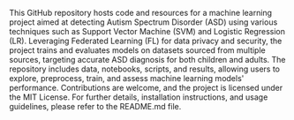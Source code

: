 This GitHub repository hosts code and resources for a machine learning project aimed at detecting Autism Spectrum Disorder (ASD) using various techniques such as Support Vector Machine (SVM) and Logistic Regression (LR). Leveraging Federated Learning (FL) for data privacy and security, the project trains and evaluates models on datasets sourced from multiple sources, targeting accurate ASD diagnosis for both children and adults. The repository includes data, notebooks, scripts, and results, allowing users to explore, preprocess, train, and assess machine learning models' performance. Contributions are welcome, and the project is licensed under the MIT License. For further details, installation instructions, and usage guidelines, please refer to the README.md file.
